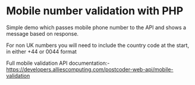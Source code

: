 # Mobile number validation with PHP

Simple demo which passes mobile phone number to the API and shows a message based on response.

For non UK numbers you will need to include the country code at the start, in either +44 or 0044 format

Full mobile validation API documentation:-
https://developers.alliescomputing.com/postcoder-web-api/mobile-validation
